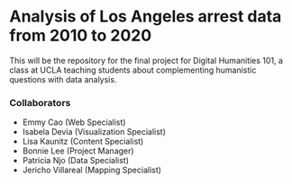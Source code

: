 # Analysis of Los Angeles arrest data from 2010 to 2020
This will be the repository for the final project for Digital Humanities 101, a class at UCLA teaching students about complementing humanistic questions with data analysis.


### Collaborators

- Emmy Cao (Web Specialist)
- Isabela Devia (Visualization Specialist)
- Lisa Kaunitz (Content Specialist)
- Bonnie Lee (Project Manager)
- Patricia Njo (Data Specialist)
- Jericho Villareal (Mapping Specialist)

